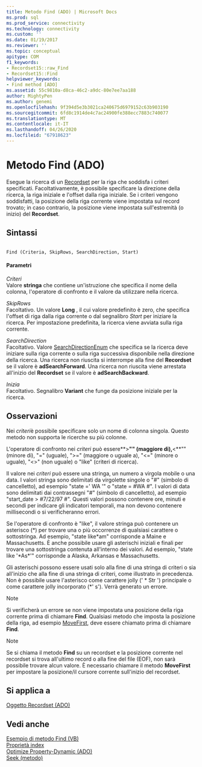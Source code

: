 ```yaml
---
title: Metodo Find (ADO) | Microsoft Docs
ms.prod: sql
ms.prod_service: connectivity
ms.technology: connectivity
ms.custom: ''
ms.date: 01/19/2017
ms.reviewer: ''
ms.topic: conceptual
apitype: COM
f1_keywords:
- Recordset15::raw_Find
- Recordset15::Find
helpviewer_keywords:
- Find method [ADO]
ms.assetid: 55c9810a-d8ca-46c2-a9dc-80e7ee7aa188
author: MightyPen
ms.author: genemi
ms.openlocfilehash: 9f394d5e3b3021ca240675d6979152c63b903190
ms.sourcegitcommit: 6fd8c1914de4c7ac24900fe388ecc7883c740077
ms.translationtype: MT
ms.contentlocale: it-IT
ms.lasthandoff: 04/26/2020
ms.locfileid: "67918623"
---
```

# <a name="find-method-ado"></a>Metodo Find (ADO)
Esegue la ricerca di un [Recordset](../../../ado/reference/ado-api/recordset-object-ado.md) per la riga che soddisfa i criteri specificati. Facoltativamente, è possibile specificare la direzione della ricerca, la riga iniziale e l'offset dalla riga iniziale. Se i criteri vengono soddisfatti, la posizione della riga corrente viene impostata sul record trovato; in caso contrario, la posizione viene impostata sull'estremità (o inizio) del **Recordset**.  
  
## <a name="syntax"></a>Sintassi  
  
```  
  
Find (Criteria, SkipRows, SearchDirection, Start)  
```  
  
#### <a name="parameters"></a>Parametri  
 *Criteri*  
 Valore **stringa** che contiene un'istruzione che specifica il nome della colonna, l'operatore di confronto e il valore da utilizzare nella ricerca.  
  
 *SkipRows*  
 Facoltativo. Un valore **Long** , il cui valore predefinito è zero, che specifica l'offset di riga dalla riga corrente o dal segnalibro *Start* per iniziare la ricerca. Per impostazione predefinita, la ricerca viene avviata sulla riga corrente.  
  
 *SearchDirection*  
 Facoltativo. Valore [SearchDirectionEnum](../../../ado/reference/ado-api/searchdirectionenum.md) che specifica se la ricerca deve iniziare sulla riga corrente o sulla riga successiva disponibile nella direzione della ricerca. Una ricerca non riuscita si interrompe alla fine del **Recordset** se il valore è **adSearchForward**. Una ricerca non riuscita viene arrestata all'inizio del **Recordset** se il valore è **adSearchBackward**.  
  
 *Inizia*  
 Facoltativo. Segnalibro **Variant** che funge da posizione iniziale per la ricerca.  
  
## <a name="remarks"></a>Osservazioni  
 Nei *criteri*è possibile specificare solo un nome di colonna singola. Questo metodo non supporta le ricerche su più colonne.  
  
 L'operatore di confronto nei *criteri* può essere**>**"" (maggiore di),**\<**"" (minore di), "=" (uguale), ">=" (maggiore o uguale a), "<=" (minore o uguale), "<>" (non uguale) o "like" (criteri di ricerca).  
  
 Il valore nei *criteri* può essere una stringa, un numero a virgola mobile o una data. I valori stringa sono delimitati da virgolette singole o "#" (simbolo di cancelletto), ad esempio "state =' WA '" o "state = #WA #". I valori di data sono delimitati dai contrassegni "#" (simbolo di cancelletto), ad esempio "start_date > #7/22/97 #". Questi valori possono contenere ore, minuti e secondi per indicare gli indicatori temporali, ma non devono contenere millisecondi o si verificheranno errori.  
  
 Se l'operatore di confronto è "like", il valore stringa può contenere un asterisco (*) per trovare una o più occorrenze di qualsiasi carattere o sottostringa. Ad esempio, "state like\*am" corrisponde a Maine e Massachusetts. È anche possibile usare gli asterischi iniziali e finali per trovare una sottostringa contenuta all'interno dei valori. Ad esempio, "state like '\*As\*'" corrisponde a Alaska, Arkansas e Massachusetts.  
  
 Gli asterischi possono essere usati solo alla fine di una stringa di criteri o sia all'inizio che alla fine di una stringa di criteri, come illustrato in precedenza. Non è possibile usare l'asterisco come carattere jolly (' * Str ') principale o come carattere jolly incorporato (\*' s'). Verrà generato un errore.  
  
> [!NOTE]
>  Si verificherà un errore se non viene impostata una posizione della riga corrente prima di chiamare **Find**. Qualsiasi metodo che imposta la posizione della riga, ad esempio [MoveFirst](../../../ado/reference/ado-api/movefirst-movelast-movenext-and-moveprevious-methods-ado.md), deve essere chiamato prima di chiamare **Find**.  
  
> [!NOTE]
>  Se si chiama il metodo **Find** su un recordset e la posizione corrente nel recordset si trova all'ultimo record o alla fine del file (EOF), non sarà possibile trovare alcun valore. È necessario chiamare il metodo **MoveFirst** per impostare la posizione/il cursore corrente sull'inizio del recordset.  
  
## <a name="applies-to"></a>Si applica a  
 [Oggetto Recordset (ADO)](../../../ado/reference/ado-api/recordset-object-ado.md)  
  
## <a name="see-also"></a>Vedi anche  
 [Esempio di metodo Find (VB)](../../../ado/reference/ado-api/find-method-example-vb.md)   
 [Proprietà index](../../../ado/reference/ado-api/index-property.md)   
 [Optimize Property-Dynamic (ADO)](../../../ado/reference/ado-api/optimize-property-dynamic-ado.md)   
 [Seek (metodo)](../../../ado/reference/ado-api/seek-method.md)
